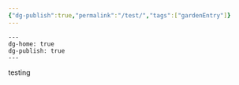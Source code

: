 ```yaml
---
{"dg-publish":true,"permalink":"/test/","tags":["gardenEntry"]}
---
```


```
---
dg-home: true
dg-publish: true
---
```

testing